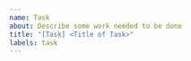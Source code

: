 ```yaml
---
name: Task
about: Describe some work needed to be done
title: "[Task] <Title of Task>"
labels: task
---
```


<!-- 
BEFORE CONTINUING, please determine whether this task relates to an implementation or the 
OHWB specification itself, and add the corresponding label (`implementation` or `spec`). 
-->

<!-- TOOD: Create task template -->